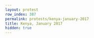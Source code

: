 ```yaml
---
layout: protest
row_index: 387
permalink: protests/kenya-january-2017
title: Kenya, January 2017
hidden: true
---
```

